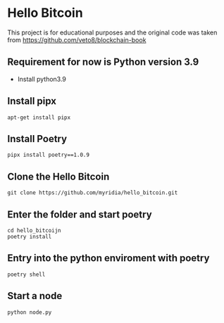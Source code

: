 # Hello Bitcoin
This project is for educational purposes and the original code was taken from https://github.com/veto8/blockchain-book

## Requirement for now is Python version 3.9
* Install python3.9 

## Install pipx
```
apt-get install pipx
```

## Install Poetry
```
pipx install poetry==1.0.9
```

## Clone the Hello Bitcoin
```
git clone https://github.com/myridia/hello_bitcoin.git 

```

## Enter the folder and start poetry
```
cd hello_bitcoijn
poetry install
```

## Entry into the python enviroment with poetry
```
poetry shell
```

## Start a node 
```
python node.py
```
